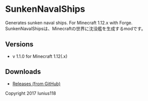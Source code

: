 # SunkenNavalShips
Generates sunken naval ships. For Minecraft 1.12.x with Forge.  
SunkenNavalShipsは、Minecraftの世界に沈没艦を生成するmodです。

## Versions
- v 1.1.0 for Minecraft 1.12(.x)

## Downloads
- [Releases (from GitHub)](https://github.com/Iunius118/SunkenNavalShips/releases)

Copyright 2017 Iunius118
